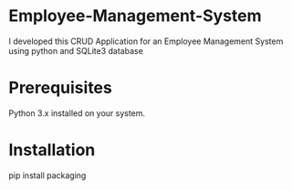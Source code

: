 # Employee-Management-System
I developed this CRUD Application for an Employee Management System using python and SQLite3 database

# Prerequisites
Python 3.x installed on your system.
#
# Installation
pip install packaging

